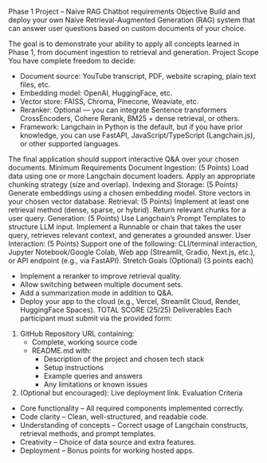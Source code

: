Phase 1 Project – Naive RAG Chatbot requirements
Objective
Build and deploy your own Naive Retrieval-Augmented Generation (RAG) system that can answer user questions based on custom documents of your choice.

The goal is to demonstrate your ability to apply all concepts learned in Phase 1, from document ingestion to retrieval and generation.
Project Scope
You have complete freedom to decide:
- Document source: YouTube transcript, PDF, website scraping, plain text files, etc.
- Embedding model: OpenAI, HuggingFace, etc.
- Vector store: FAISS, Chroma, Pinecone, Weaviate, etc.
- Reranker: Optional — you can integrate Sentence transformers CrossEncoders, Cohere Rerank, BM25 + dense retrieval, or others.
- Framework: Langchain in Python is the default, but if you have prior knowledge, you can use FastAPI, JavaScript/TypeScript (Langchain.js), or other supported languages.

The final application should support interactive Q&A over your chosen documents.
Minimum Requirements
Document Ingestion: (5 Points)
Load data using one or more Langchain document loaders. Apply an appropriate chunking strategy (size and overlap).
Indexing and Storage: (5 Points)
Generate embeddings using a chosen embedding model. Store vectors in your chosen vector database.
Retrieval: (5 Points)
Implement at least one retrieval method (dense, sparse, or hybrid). Return relevant chunks for a user query.
Generation: (5 Points)
Use Langchain’s Prompt Templates to structure LLM input. Implement a Runnable or chain that takes the user query, retrieves relevant context, and generates a grounded answer.
User Interaction: (5 Points)
Support one of the following: CLI/terminal interaction, Jupyter Notebook/Google Colab, Web app (Streamlit, Gradio, Next.js, etc.), or API endpoint (e.g., via FastAPI).
Stretch Goals (Optional) (3 points each)
- Implement a reranker to improve retrieval quality.
- Allow switching between multiple document sets.
- Add a summarization mode in addition to Q&A.
- Deploy your app to the cloud (e.g., Vercel, Streamlit Cloud, Render, HuggingFace Spaces).
TOTAL SCORE (25/25)
Deliverables
Each participant must submit via the provided form:
1. GitHub Repository URL containing:
   - Complete, working source code
   - README.md with:
     - Description of the project and chosen tech stack
     - Setup instructions
     - Example queries and answers
     - Any limitations or known issues
2. (Optional but encouraged): Live deployment link.
Evaluation Criteria
- Core functionality – All required components implemented correctly.
- Code clarity – Clean, well-structured, and readable code.
- Understanding of concepts – Correct usage of Langchain constructs, retrieval methods, and prompt templates.
- Creativity – Choice of data source and extra features.
- Deployment – Bonus points for working hosted apps.